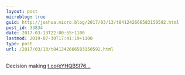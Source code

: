 ```yaml
---
layout: post
microblog: true
guid: http://joshua.micro.blog/2017/03/13/t841242666583150592.html
post_id: 33834
date: 2017-03-13T22:00:55+1100
lastmod: 2019-07-30T17:41:19+1100
type: post
url: /2017/03/13/t841242666583150592.html
---
```

Decision making [t.co/eYHQBSI76...](https://t.co/eYHQBSI76x)
